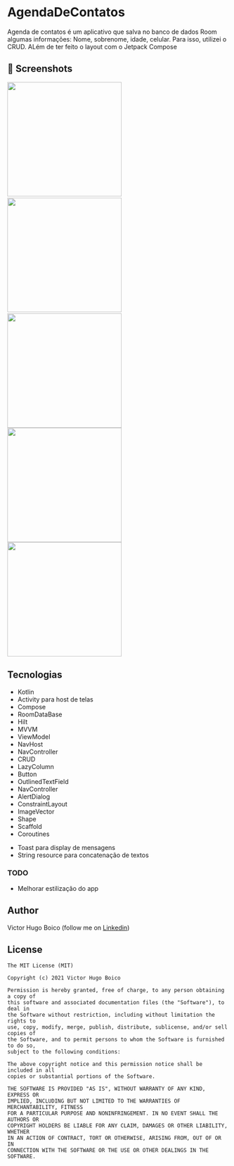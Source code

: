 # AgendaDeContatos

Agenda de contatos é um aplicativo que salva no banco de dados Room algumas informações: Nome, sobrenome, idade, celular. Para isso, utilizei o CRUD. ALém de ter feito o layout com o Jetpack Compose

## :camera_flash: Screenshots
<!-- You can add more screenshots here if you like -->
<img src="/result/IMCCompose_1.png" width="260">&emsp;<img src="/result/IMCCompose_2.png" width="260">&emsp;<img src="/result/IMCCompose_3.png" width="260"><img src="/result/IMCCompose_4.png" width="260"><img src="/result/IMCCompose_5.png" width="260">

## Tecnologias
* Kotlin
* Activity para host de telas
* Compose
* RoomDataBase
* Hilt
* MVVM
* ViewModel
* NavHost
* NavController
* CRUD
* LazyColumn
* Button
* OutlinedTextField
* NavController
* AlertDialog
* ConstraintLayout
* ImageVector
* Shape
* Scaffold
* Coroutines
- Toast para display de mensagens
- String resource para concatenação de textos


### TODO
- Melhorar estilização do app

## Author
Victor Hugo Boico (follow me on [Linkedin](https://www.linkedin.com/in/victorboico/))

## License
```
The MIT License (MIT)

Copyright (c) 2021 Victor Hugo Boico

Permission is hereby granted, free of charge, to any person obtaining a copy of
this software and associated documentation files (the "Software"), to deal in
the Software without restriction, including without limitation the rights to
use, copy, modify, merge, publish, distribute, sublicense, and/or sell copies of
the Software, and to permit persons to whom the Software is furnished to do so,
subject to the following conditions:

The above copyright notice and this permission notice shall be included in all
copies or substantial portions of the Software.

THE SOFTWARE IS PROVIDED "AS IS", WITHOUT WARRANTY OF ANY KIND, EXPRESS OR
IMPLIED, INCLUDING BUT NOT LIMITED TO THE WARRANTIES OF MERCHANTABILITY, FITNESS
FOR A PARTICULAR PURPOSE AND NONINFRINGEMENT. IN NO EVENT SHALL THE AUTHORS OR
COPYRIGHT HOLDERS BE LIABLE FOR ANY CLAIM, DAMAGES OR OTHER LIABILITY, WHETHER
IN AN ACTION OF CONTRACT, TORT OR OTHERWISE, ARISING FROM, OUT OF OR IN
CONNECTION WITH THE SOFTWARE OR THE USE OR OTHER DEALINGS IN THE SOFTWARE.
```
